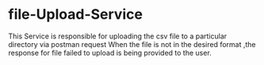 # file-Upload-Service
This Service is responsible for uploading the csv file to a particular directory via postman request When the file is not in the desired format ,the response for file failed to upload is being provided to the user.
